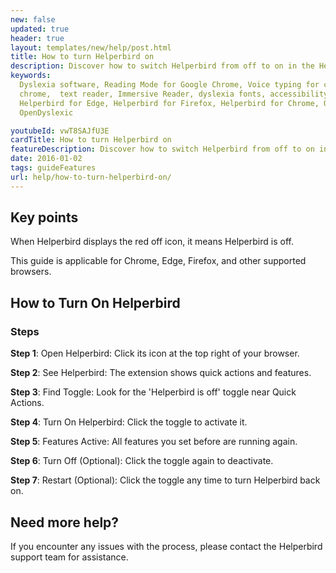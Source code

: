 ```yaml
---
new: false
updated: true
header: true
layout: templates/new/help/post.html
title: How to turn Helperbird on
description: Discover how to switch Helperbird from off to on in the Helperbird extension.
keywords:
  Dyslexia software, Reading Mode for Google Chrome, Voice typing for chrome, Text to speech for
  chrome,  text reader, Immersive Reader, dyslexia fonts, accessibility software, dyslexia software,
  Helperbird for Edge, Helperbird for Firefox, Helperbird for Chrome, Opendyslexic for Chrome,
  OpenDyslexic

youtubeId: vwT8SAJfU3E
cardTitle: How to turn Helperbird on
featureDescription: Discover how to switch Helperbird from off to on in the Helperbird extension.
date: 2016-01-02
tags: guideFeatures
url: help/how-to-turn-helperbird-on/
---
```


## Key points

When Helperbird displays the red off icon, it means Helperbird is off.

This guide is applicable for Chrome, Edge, Firefox, and other supported browsers.


## How to Turn On Helperbird

### Steps

**Step 1**: Open Helperbird: Click its icon at the top right of your browser.

**Step 2**: See Helperbird: The extension shows quick actions and features.

**Step 3**: Find Toggle: Look for the 'Helperbird is off' toggle near Quick Actions.

**Step 4**: Turn On Helperbird: Click the toggle to activate it.

**Step 5**: Features Active: All features you set before are running again.

**Step 6**: Turn Off (Optional): Click the toggle again to deactivate.

**Step 7**: Restart (Optional): Click the toggle any time to turn Helperbird back on.



## Need more help?

If you encounter any issues with the process, please contact the Helperbird support team for assistance.


